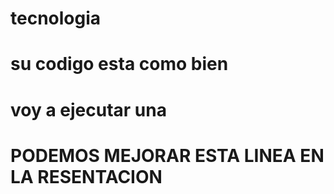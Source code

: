 # tecnologia
# su codigo esta como bien
# voy a ejecutar una 
# PODEMOS MEJORAR ESTA LINEA EN LA RESENTACION
